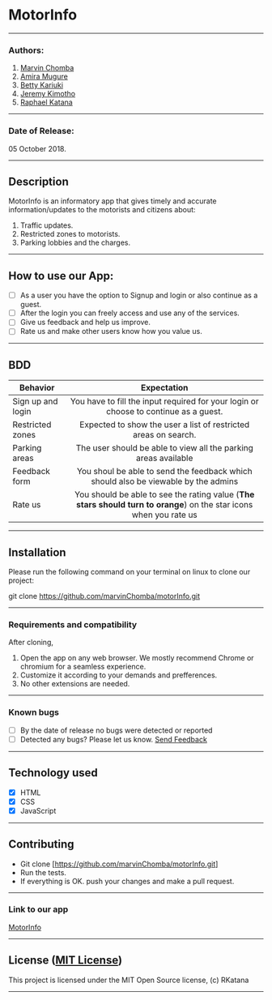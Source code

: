# MotorInfo

------------------------------------------------------------------------
### Authors:

1. [Marvin Chomba](https://github.com/marvinChomba)
2. [Amira Mugure](https://github.com/Tiffanymugure)
3. [Betty Kariuki](https://github.com/beattykariuki)
4. [Jeremy Kimotho](https://github.com/JeremyKimotho)
5. [Raphael Katana](https://github.com/RKatana)
------------------------------------------------------------------------

### Date of Release:
05 October 2018.

------------------------------------------------------------------------
## Description

MotorInfo is an informatory app that gives timely and accurate information/updates to the motorists and citizens about:

1. Traffic updates.
2. Restricted zones to motorists.
3. Parking lobbies and the charges.
------------------------------------------------------------------------
## How to use our App:

+ [ ] As a user you have the option to Signup and login or also continue as a guest.
+ [ ] After the login you can freely access and use any of the services.
+ [ ] Give us feedback and help us improve.
+ [ ] Rate us and make other users know how you value us.

------------------------------------------------------------------------
## BDD

| Behavior | Expectation|
|----------|:-------------:|
|Sign up and login| You have to fill the input required for your login or choose to continue as a guest.|
|Restricted zones| Expected to show the user a list of restricted areas on search.|
|Parking areas| The user should be able to view all the parking areas available|
|Feedback form| You shoul be able to send the feedback which should also be viewable by the admins|
|Rate us| You should be able to see the rating value (**The stars should turn to orange**) on the star icons when you rate us|

------------------------------------------------------------------------
## Installation

Please run the following command on your terminal on linux to clone our project:

git clone https://github.com/marvinChomba/motorInfo.git

------------------------------------------------------------------------
### Requirements and compatibility

After cloning,
1. Open the app on any web browser. We mostly recommend Chrome or chromium for a seamless experience.
2. Customize it according to your demands and prefferences.
3. No other extensions are needed.
------------------------------------------------------------------------
### Known bugs

+ [ ] By the date of release no bugs were detected or reported
+ [ ] Detected any bugs? Please let us know. [Send Feedback](roduor41@gmail.com)

------------------------------------------------------------------------
## Technology used
+ [X] HTML
+ [X] CSS
+ [X] JavaScript
------------------------------------------------------------------------
## Contributing

- Git clone [https://github.com/marvinChomba/motorInfo.git]
- Run the tests.
- If everything is OK. push your changes and make a pull request. 
------------------------------------------------------------------------
### Link to our app 
[MotorInfo](https://marvinchomba.github.io/motorInfo/)

------------------------------------------------------------------------
## License ([MIT License](http://choosealicense.com/licenses/mit/))

This project is licensed under the MIT Open Source license, (c) RKatana

------------------------------------------------------------------------